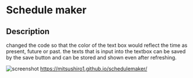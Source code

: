 # Schedule maker

## Description
changed the code so that the color of the text box would reflect the time as present, future or past.
the texts that is input into the textbox can be saved by the save button and can be stored and shown even after refreshing.


![screenshot](https://user-images.githubusercontent.com/68488835/214978626-cbffcd33-9b42-47fe-9b09-21b4dae231c9.png)
https://mitsushiro1.github.io/schedulemaker/
